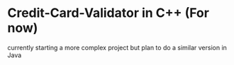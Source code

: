 # Credit-Card-Validator in C++ (For now)

currently starting a more complex project but plan to do a similar version in Java

